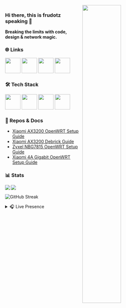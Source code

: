 <img src="https://c.tenor.com/F5kRRnVS8v0AAAAC/tenor.gif" align="right" width="50%" />

### Hi there, this is frudotz speaking 👋

**Breaking the limits with code, design & network magic.**

### 🌐 Links

<a href="https://frudotz.com"><img height=50 src="https://img.icons8.com/fluency/48/domain.png" /></a>
<a href="https://www.linkedin.com/in/frudotz/"><img height=50 src="https://www.vectorlogo.zone/logos/linkedin/linkedin-tile.svg" /></a>
<a href="https://discord.com/users/460867393141342218"><img width=50 src="https://www.svgrepo.com/show/353655/discord-icon.svg" /></a>
<a href="https://www.behance.net/frudotz"><img height=50 src="https://cdn-icons-png.flaticon.com/512/145/145799.png"/></a>


### 🛠️ Tech Stack

<a href="#"><img height=50 src="https://cdn.jsdelivr.net/gh/devicons/devicon/icons/windows11/windows11-original.svg" /></a>
<a href="#"><img height=50 src="https://raw.githubusercontent.com/openwrt/branding/master/logo/openwrt_logo_white.svg" /></a>
<a href="#"><img height=50 src="https://cdn.jsdelivr.net/gh/devicons/devicon/icons/javascript/javascript-original.svg" /></a>
<a href="#"><img height=50 src="https://cdn.jsdelivr.net/gh/devicons/devicon/icons/linux/linux-original.svg" /></a>


### 📘 Repos & Docs

- [Xiaomi AX3200 OpenWRT Setup Guide](https://github.com/frudotz/openwrt-xiaomi-ax3200)
- [Xiaomi AX3200 Debrick Guide](https://github.com/frudotz/debrick-xiaomi-ax3200)
- [Zyxel NBG7815 OpenWRT Setup Guide](https://github.com/frudotz/openwrt-zyxel-nbg7815)
- [Xiaomi 4A Gigabit OpenWRT Setup Guide](https://github.com/frudotz/openwrt-xiaomi-4a-gigabit)



### 📊 Stats

<img src="https://github-readme-stats.vercel.app/api?username=frudotz&theme=dark&count_private=true&show_icons=true&include_all_commits=true" align="left" />  

<img src="https://github-readme-stats.vercel.app/api/top-langs/?username=frudotz&theme=dark&layout=compact&count_private=true&langs_count=8" />  


![GitHub Streak](https://github-readme-streak-stats.herokuapp.com/?user=frudotz&theme=tokyonight)

<details>
<summary>🎧 Live Presence</summary>

[![Discord Presence](https://lanyard.cnrad.dev/api/460867393141342218)](https://discord.com/users/460867393141342218)
![Spotify Recently Played](https://spotify-recently-played-readme.vercel.app/api?user=vdv1jk1yo28wkogogrsdp6krk&unique=1&count=3)

</details>
